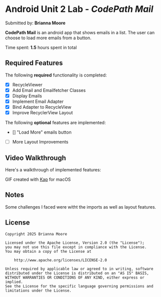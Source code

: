 # Android Unit 2 Lab - *CodePath Mail*

Submitted by: **Brianna Moore**

**CodePath Mail** is an android app that shows emails in a list. The user can choose to load more emails from a button.

Time spent: **1.5** hours spent in total

## Required Features

The following **required** functionality is completed:

* [X] RecycleViewer
* [X] Add Email and Emailfetcher Classes
* [X] Display Emails
* [X] Implement Email Adapter
* [X] Bind Adapter to RecycleView
* [X] Improve RecyclerView Layout

The following **optional** features are implemented:

* [] "Load More" emails button
* [ ] More Layout Improvements

## Video Walkthrough

Here's a walkthrough of implemented features:



<!-- Replace this with whatever GIF tool you used! -->
GIF created with [Kap](https://getkap.co/) for macOS

## Notes

Some challenges I faced were witht the imports as well as layout features.

## License

    Copyright 2025 Brianna Moore

    Licensed under the Apache License, Version 2.0 (the "License");
    you may not use this file except in compliance with the License.
    You may obtain a copy of the License at

        http://www.apache.org/licenses/LICENSE-2.0

    Unless required by applicable law or agreed to in writing, software
    distributed under the License is distributed on an "AS IS" BASIS,
    WITHOUT WARRANTIES OR CONDITIONS OF ANY KIND, either express or implied.
    See the License for the specific language governing permissions and
    limitations under the License.
